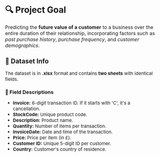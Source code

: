 <h1>🔍 Project Goal</h1>
<p style="font-size: 16px;">
  Predicting the <strong>future value of a customer</strong> to a business over the entire duration of their relationship, incorporating factors such as <em>past purchase history</em>, <em>purchase frequency</em>, and <em>customer demographics</em>.
</p>

<h2>📄 Dataset Info</h2>
<p style="font-size: 15px;">
  The dataset is in <strong>.xlsx</strong> format and contains <strong>two sheets</strong> with identical fields.
</p>

<h3>📌 Field Descriptions</h3>
<ul style="font-size: 15px;">
  <li><strong>Invoice:</strong> 6-digit transaction ID. If it starts with 'C', it's a cancellation.</li>
  <li><strong>StockCode:</strong> Unique product code.</li>
  <li><strong>Description:</strong> Product name.</li>
  <li><strong>Quantity:</strong> Number of items per transaction.</li>
  <li><strong>InvoiceDate:</strong> Date and time of the transaction.</li>
  <li><strong>Price:</strong> Price per item (in £).</li>
  <li><strong>Customer ID:</strong> Unique 5-digit ID per customer.</li>
  <li><strong>Country:</strong> Customer's country of residence.</li>
</ul>
